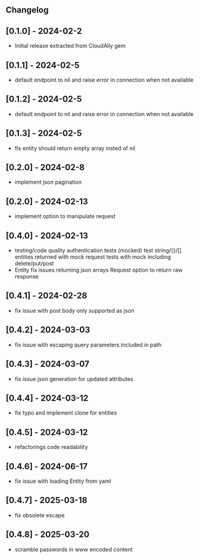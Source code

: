 ## Changelog

## [0.1.0] - 2024-02-2
- Initial release extracted from CloudAlly gem

## [0.1.1] - 2024-02-5
- default endpoint to nil and raise error in connection when not available

## [0.1.2] - 2024-02-5
- default endpoint to nil and raise error in connection when not available

## [0.1.3] - 2024-02-5
- fix entity should return empty array insted of nil

## [0.2.0] - 2024-02-8
- implement json pagination

## [0.2.0] - 2024-02-13
- implement option to manipulate request

## [0.4.0] - 2024-02-13
- testing/code quality
  authentication tests (mocked)
  test string/{}/[] entities returned with mock
  request tests with mock including delete/put/post
- Entity fix issues returning json arrays
  Request option to return raw response

## [0.4.1] - 2024-02-28
- fix issue with post body only supported as json

## [0.4.2] - 2024-03-03
- fix issue with escaping query parameters included in path

## [0.4.3] - 2024-03-07
- fix issue json generation for updated attributes

## [0.4.4] - 2024-03-12
- fix typo and implement clone for entities

## [0.4.5] - 2024-03-12
- refactorings code readability

## [0.4.6] - 2024-06-17
- fix issue with loading Entity from yaml

## [0.4.7] - 2025-03-18
- fix obsolete escape

## [0.4.8] - 2025-03-20
- scramble passwords in www encoded content
